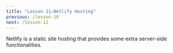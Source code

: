 ```yaml
---
title: "Lesson 11—Netlify Hosting"
previous: /lesson-10
next: /lesson-12
---
```


Netlify is a static site hosting that provides some extra server-side functionalities.